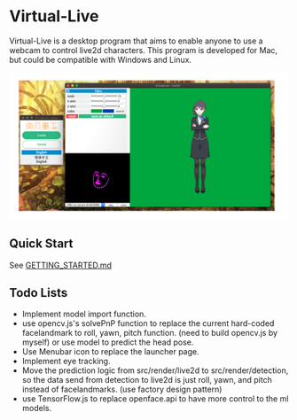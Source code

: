 # Virtual-Live

Virtual-Live is a desktop program that aims to enable anyone to use a webcam to control live2d characters. This program is developed for Mac, but could be compatible with Windows and Linux. 

![demo image](./images/Virtual-Live-demo.png)

## Quick Start
See [GETTING_STARTED.md](GETTING_STARTED.md)

## Todo Lists
- Implement model import function.
- use opencv.js's solvePnP function to replace the current hard-coded facelandmark to roll, yawn, pitch function. (need to build opencv.js by myself) or use model to predict the head pose.
- Use Menubar icon to replace the launcher page.
- Implement eye tracking.
- Move the prediction logic from src/render/live2d to src/render/detection, so the data send from detection to live2d is just roll, yawn, and pitch instead of facelandmarks. (use factory design pattern)
- use TensorFlow.js to replace openface.api to have more control to the ml models.